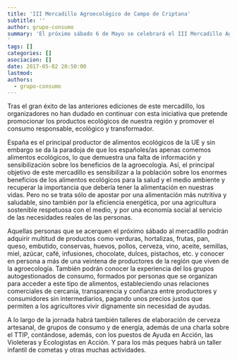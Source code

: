 ```yaml
---
title: 'III Mercadillo Agroecológico de Campo de Criptana'
subtitle: ''
author: grupo-consumo
summary: 'El próximo sábado 6 de Mayo se celebrará el III Mercadillo Agroecológico de Campo de Criptana en el que participarán una veintena de productores de la región que han hecho de la agricultura, la ganadería y la artesanía un medio de vida digno, sostenible y respetuoso con el medio ambiente.
'
tags: []
categories: []
asociacion: []
date: 2017-05-02 20:50:00
lastmod:
authors: 
  - grupo-consumo
---
```


Tras el gran éxito de las anteriores ediciones de este mercadillo, los organizadores no
han dudado en continuar con esta iniciativa que pretende promocionar los productos
ecológicos de nuestra región y promover el consumo responsable, ecológico y
transformador. 

España es el principal productor de alimentos ecológicos de la UE y sin embargo se da la paradoja de que los españoles/as apenas comemos alimentos ecológicos, lo que demuestra una falta de información y sensibilización sobre los beneficios de la agroecología. Así, el principal objetivo de este mercadillo es sensibilizar a la población sobre los enormes beneficios de los alimentos ecológicos para la salud y el medio ambiente y recuperar la importancia que debería tener la alimentación en nuestras vidas. Pero no se trata sólo de apostar por una alimentación más nutritiva y saludable, sino también por la eficiencia energética, por una agricultura sostenible respetuosa con el medio, y por una economía social al servicio de las necesidades reales de las personas.

Aquellas personas que se acerquen el próximo sábado al mercadillo podrán adquirir
multitud de productos como verduras, hortalizas, frutas, pan, queso, embutido, conservas, huevos, pollos, cerveza, vino, aceite, semillas, miel, azúcar, café, infusiones, chocolate, dulces, pistachos, etc. y conocer en persona a más de una veintena de productores de la región que viven de la agroecología. También podrán conocer la experiencia del los grupos autogestionados de consumo, formados por personas que se organizan para acceder a este tipo de alimentos, estableciendo unas relaciones comerciales de cercanía, transparencia y confianza entre productores y consumidores sin intermediarios, pagando unos precios justos que permiten a los agricultores vivir dignamente sin necesidad de ayudas.

A lo largo de la jornada habrá también talleres de elaboración de cerveza artesanal, de
grupos de consumo y de energía, además de una charla sobre el TTIP, contándose, además, con los puestos de Ayuda en Acción, las Violeteras y Ecologistas en Acción. Y para los más peques habrá un taller infantil de cometas y otras muchas actividades.

